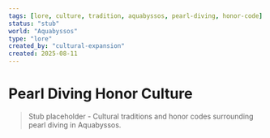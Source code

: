 ```yaml
---
tags: [lore, culture, tradition, aquabyssos, pearl-diving, honor-code]
status: "stub"
world: "Aquabyssos"
type: "lore"
created_by: "cultural-expansion"
created: 2025-08-11
---
```


# Pearl Diving Honor Culture

> Stub placeholder - Cultural traditions and honor codes surrounding pearl diving in Aquabyssos.